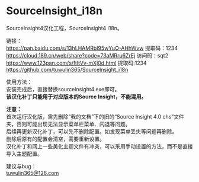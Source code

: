 # SourceInsight_i18n
SourceInsight4汉化工程，SourceInsight4 i18n。



链接：  
https://pan.baidu.com/s/13hLHAMRbI95wYuO-AHhWvw 提取码：1234  
https://cloud.189.cn/web/share?code=73aMRru6ZrEj 访问码：sqt2  
https://www.123pan.com/s/ftltVv-mXj0d.html 提取码:1234  
https://github.com/tuwulin365/SourceInsight_i18n 

使用方法：  
安装完成后，直接替换sourceinsight4.exe即可。  
**该汉化补丁只能用于对应版本的Source Insight，不能混用。**

**注意：**  
首次运行汉化版，需先删除“我的文档”下的旧的“Source Insight 4.0 chs”文件夹，否则可能出现无法显示菜单栏菜单、闪退等问题。  
后续再更新汉化补丁，可以先不删除配置。如发现菜单丢失等问题再删除。  
删除后原有的配置会清空，需要重新设置。  
汉化补丁和网上一些美化主题文件有冲突，可以采用手动设置的方法，而不是直接导入主题配置。  

建议与bug：  
tuwulin365@126.com
